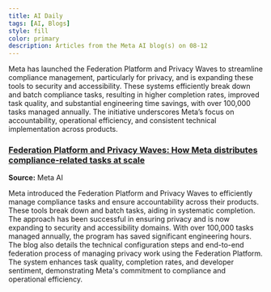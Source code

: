 ```yaml
---
title: AI Daily
tags: [AI, Blogs]
style: fill
color: primary
description: Articles from the Meta AI blog(s) on 08-12
---
```


Meta has launched the Federation Platform and Privacy Waves to streamline compliance management, particularly for privacy, and is expanding these tools to security and accessibility. These systems efficiently break down and batch compliance tasks, resulting in higher completion rates, improved task quality, and substantial engineering time savings, with over 100,000 tasks managed annually. The initiative underscores Meta’s focus on accountability, operational efficiency, and consistent technical implementation across products.

### [Federation Platform and Privacy Waves: How Meta distributes compliance-related tasks at scale](https://engineering.fb.com/2025/08/11/security/federation-platform-privacy-waves-meta-distributes-compliance-tasks/)
**Source:** Meta AI

Meta introduced the Federation Platform and Privacy Waves to efficiently manage compliance tasks and ensure accountability across their products. These tools break down and batch tasks, aiding in systematic completion. The approach has been successful in ensuring privacy and is now expanding to security and accessibility domains. With over 100,000 tasks managed annually, the program has saved significant engineering hours. The blog also details the technical configuration steps and end-to-end federation process of managing privacy work using the Federation Platform. The system enhances task quality, completion rates, and developer sentiment, demonstrating Meta's commitment to compliance and operational efficiency.